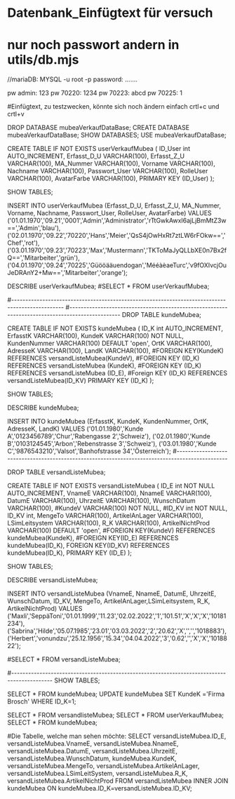 # Datenbank_Einfügtext für versuch
# nur noch passwort andern in utils/db.mjs


//mariaDB:
MYSQL -u root -p
password: .......

pw admin:   123
pw 70220:   1234
pw 70223:   abcd
pw 70225:   1

#Einfügtext, zu testzwecken, könnte sich noch ändern   einfach crtl+c und crtl+v

DROP DATABASE mubeaVerkaufDataBase;
CREATE DATABASE mubeaVerkaufDataBase;
SHOW DATABASES;
USE mubeaVerkaufDataBase;


CREATE TABLE IF NOT EXISTS userVerkaufMubea (
ID_User int AUTO_INCREMENT,
Erfasst_D_U VARCHAR(100),
Erfasst_Z_U VARCHAR(100),
MA_Nummer VARCHAR(100),
Vorname VARCHAR(100),
Nachname VARCHAR(100),
Passwort_User VARCHAR(100),
RolleUser VARCHAR(100),
AvatarFarbe VARCHAR(100),
PRIMARY KEY (ID_User)
);

SHOW TABLES;

INSERT INTO userVerkaufMubea
(Erfasst_D_U, Erfasst_Z_U, MA_Nummer, Vorname, Nachname, Passwort_User, RolleUser, AvatarFarbe)
VALUES
('01.01.1970','09.21','0001','Admin','Administrator','rTtGwkAwxI6ajLjBmMtZ3w==','Admin','blau'),
('02.01.1970','09.22','70220','Hans','Meier','QsS4jOwHxRt7ztLW6rFOkw==','Chef','rot'),
('03.01.1970','09.23','70223','Max','Mustermann','TKToMaJyQLLbXE0n7Bx2fQ==','Mitarbeiter','grün'),
('04.01.1970','09.24','70225','Güööääuendogan','MééàèaeTurc','v9fOXIvcjOuJeDRAnY2+Mw==','Mitarbeiter','orange');

DESCRIBE userVerkaufMubea;
#SELECT * FROM userVerkaufMubea;

#------------------------------------------------------------------------------------------------
#------------------------------------------------------------------------------------------------
DROP TABLE kundeMubea;

CREATE TABLE IF NOT EXISTS kundeMubea (
ID_K int AUTO_INCREMENT,
ErfasstK VARCHAR(100),
KundeK VARCHAR(100) NOT NULL,
KundenNummer VARCHAR(100) DEFAULT 'open',
OrtK VARCHAR(100),
AdresseK VARCHAR(100),
LandK VARCHAR(100),
#FOREIGN KEY(KundeK) REFERENCES versandListeMubea(KundeV),
#FOREIGN KEY (ID_K) REFERENCES versandListeMubea (KundeK),
#FOREIGN KEY (ID_K) REFERENCES versandListeMubea (ID_E),
#Foreign KEY (ID_K) REFERENCES versandListeMubea(ID_KV)
PRIMARY KEY (ID_K)
);

SHOW TABLES;

DESCRIBE kundeMubea;

INSERT INTO kundeMubea
(ErfasstK, KundeK, KundenNummer, OrtK, AdresseK, LandK)
VALUES
('01.01.1980','Kunde A','0123456789','Chur','Rabengasse 2','Schweiz'),
('02.01.1980','Kunde B','0103124545','Arbon','Rebenstrasse 3','Schweiz'),
('03.01.1980','Kunde C','9876543210','Valsot','Banhofstrasse 34','Österreich');
#------------------------------------------------------------------------------------------------

DROP TABLE versandListeMubea;

CREATE TABLE IF NOT EXISTS versandListeMubea (
ID_E int NOT NULL AUTO_INCREMENT,
VnameE VARCHAR(100),
NnameE VARCHAR(100),
DatumE VARCHAR(100),
UhrzeitE VARCHAR(100),
WunschDatum VARCHAR(100),
#KundeV VARCHAR(100) NOT NULL,
#ID_KV int NOT NULL,
ID_KV int,
MengeTo VARCHAR(100),
ArtikelAnLager VARCHAR(100),
LSimLeitsystem VARCHAR(100),
R_K VARCHAR(100),
ArtikelNichtProd VARCHAR(100)  DEFAULT 'open',
#FOREIGN KEY(KundeV) REFERENCES kundeMubea(KundeK),
#FOREIGN KEY(ID_E) REFERENCES kundeMubea(ID_K),
FOREIGN KEY(ID_KV) REFERENCES kundeMubea(ID_K),
PRIMARY KEY (ID_E)
);

SHOW TABLES;

DESCRIBE versandListeMubea;

INSERT INTO versandListeMubea
(VnameE, NnameE, DatumE, UhrzeitE, WunschDatum, ID_KV, MengeTo, ArtikelAnLager,LSimLeitsystem, R_K, ArtikelNichtProd)
VALUES
('Maxli','SeppäToni','01.01.1999','11.23','02.02.2022','1','101.51','X','X','X','10181234'),
('Sabrina','Hilde','05.07.1985','23.01','03.03.2022','2','20.62','X','','','1018883'),
('Herbert','vonundzu','25.12.1956','15.34','04.04.2022','3','0.62','','X','X','1018822');

#SELECT * FROM versandListeMubea;

#--------------------------------------------------------------------------------------------
SHOW TABLES;

SELECT * FROM kundeMubea;
UPDATE kundeMubea SET KundeK ='Firma Brosch' WHERE ID_K=1;

SELECT * FROM versandlisteMubea;
SELECT * FROM userVerkaufMubea;
SELECT * FROM kundeMubea;

#Die Tabelle, welche man sehen möchte:
SELECT versandListeMubea.ID_E, versandListeMubea.VnameE, versandListeMubea.NnameE, versandListeMubea.DatumE, versandListeMubea.UhrzeitE, versandListeMubea.WunschDatum, kundeMubea.KundeK, versandListeMubea.MengeTo, versandListeMubea.ArtikelAnLager, versandListeMubea.LSimLeitSystem, versandListeMubea.R_K, versandListeMubea.ArtikelNichtProd FROM versandListeMubea INNER JOIN kundeMubea ON kundeMubea.ID_K=versandListeMubea.ID_KV;


